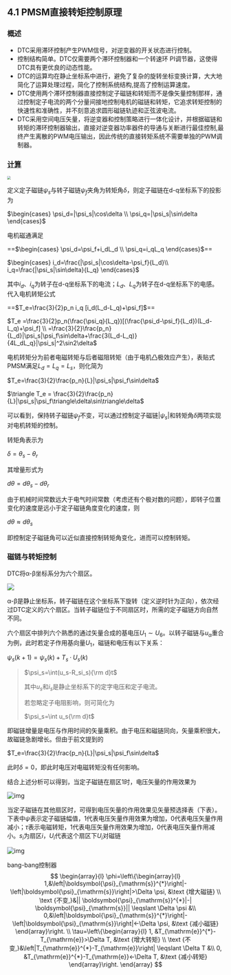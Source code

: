 ## 4.1 PMSM直接转矩控制原理

### 概述

- DTC采用滞环控制产生PWM信号，对逆变器的开关状态进行控制。
- 控制结构简单。DTC仅需要两个滞环控制器和一个转速环 PI调节器，这使得DTC具有更优良的动态性能。
- DTC的运算均在静止坐标系中进行，避免了复杂的旋转坐标变换计算，大大地简化了运算处理过程，简化了控制系统结构,提高了控制运算速度。
- DTC使用两个滞环控制器直接控制定子磁链和转矩而不是像矢量控制那样，通过控制定子电流的两个分量间接地控制电机的磁链和转矩，它追求转矩控制的快速性和准确性，并不刻意追求圆形磁链轨迹和正弦波电流。
- DTC采用空间电压矢量，将逆变器和控制策略进行一体化设计，并根据磁链和转矩的滞环控制器输出，直接对逆变器功率器件的导通与关断进行最佳控制,最终产生离散的PWM电压输出，因此传统的直接转矩系统不需要单独的PWM调制器。

### [计算](https://zhuanlan.zhihu.com/p/654433531)

<!-- 阿环 https://zhuanlan.zhihu.com/p/654433531 -->

<img src="https://pic4.zhimg.com/80/v2-b111dd9b884ca4daaf3294608b47326b_1440w.webp" style="zoom:50%;" />





定义定子磁链$\psi_s$与转子磁链$\psi_f$夹角为转矩角$\delta$，则定子磁链在d-q坐标系下的投影为

$\begin{cases} \psi_d=|\psi_s|\cos\delta \\ \psi_q=|\psi_s|\sin\delta \end{cases}$

电机磁通满足

==$\begin{cases} \psi_d=\psi_f+i_dL_d \\ \psi_q=i_qL_q \end{cases}$==

$\begin{cases} i_d=\frac{|\psi_s|\cos\delta-\psi_f}{L_d}\\ i_q=\frac{|\psi_s|\sin\delta}{L_q} \end{cases}$

其中$i_d$、$i_q$为转子在d-q坐标系下的电流；$L_d$、$L_q$为转子在d-q坐标系下的电感。代入电机转矩公式

==$T_e=\frac{3}{2}p_n i_q [i_d(L_d-L_q)+\psi_f]$==

$T_e  =\frac{3}{2}p_n(\frac{\psi_q}{L_q})[(\frac{\psi_d-\psi_f}{L_d})(L_d-L_q)+\psi_f] \\ =\frac{3}{2}\frac{p_n}{L_d}|\psi_s|\psi_f\sin\delta+\frac{3(L_d-L_q)}{4L_dL_q}|\psi_s|^2\sin2\delta$

电机转矩分为前者电磁转矩与后者磁阻转矩（由于电机凸极效应产生），表贴式PMSM满足$L_d=L_q=L_s$，则化简为

$T_e=\frac{3}{2}\frac{p_n}{L}|\psi_s|\psi_f\sin\delta$

$\triangle T_e = \frac{3}{2}\frac{p_n}{L}|\psi_s|\psi_f\triangle\delta\sin\triangle\delta$

可以看到，保持转子磁链$\psi_f$不变，可以通过控制定子磁链$|\psi_s|$和转矩角$\delta$两项实现对电机转矩的控制。

转矩角表示为

$\delta=\theta_s-\theta_r$

其增量形式为

$d\theta=d\theta_s-d\theta_r$

由于机械时间常数远大于电气时间常数（考虑还有个极对数的问题），即转子位置变化的速度是远小于定子磁链角度变化的速度，则

$d\theta ≈d\theta_s$

即控制定子磁链角可以近似直接控制转矩角变化，进而可以控制转矩。

### 磁链与转矩控制

DTC将α-β坐标系分为六个扇区。

![](https://pic1.zhimg.com/80/v2-1d0392a19bc58c20f2c440d9c06edc8c_1440w.webp)

α-β是静止坐标系，转子磁链在这个坐标系下旋转（定义逆时针为正向），依次经过DTC定义的六个扇区。当转子磁链位于不同扇区时，所需的定子磁链方向自然不同。

六个扇区中排列六个熟悉的通过矢量合成的基电压$U_1 \sim U_6$。以转子磁链与$u_\alpha$重合为例，此时若定子作用基向量$U_1$，磁链和电压有以下关系：

$\psi_s(k+1)=\psi_s(k)+T_s·U_s(k)$

> $\psi_s=\int(u_s-R_si_s){\rm d}t$
>
> 其中$u_s$和$i_s$是静止坐标系下的定字电压和定子电流。
>
> 若忽略定子电阻影响，则可简化为
>
> $\psi_s=\int u_s{\rm d}t$

即磁链增量是电压与作用时间的矢量乘积。由于电压和磁链同向，矢量乘积很大，故磁链急剧增长。但由于前文提到的

$T_e=\frac{3}{2}\frac{p_n}{L}|\psi_s|\psi_f\sin\delta$

此时$\delta =0$，即此时电压对电磁转矩没有任何影响。

结合上述分析可以得到，当定子磁链在扇区1时，电压矢量的作用效果为

![img](https://pic1.zhimg.com/80/v2-904232393842653ee61057058301142c_1440w.webp)

当定子磁链在其他扇区时，可得到电压矢量的作用效果见矢量预选择表（下表）。下表中$\psi$表示定子磁链幅值，1代表电压矢量作用效果为增加，0代表电压矢量作用减小；$\tau$表示电磁转矩，1代表电压矢量作用效果为增加，0代表电压矢量作用减小。$s_i$为扇区$i$，$U_i$代表这个扇区下$U_i$对磁链

![img](https://pic1.zhimg.com/80/v2-1f4cbb545c87e889696333ed8d667078_1440w.webp)

bang-bang控制器
$$
\begin{array}{l}
\phi=\left\{\begin{array}{l}
1,&\left|\boldsymbol{\psi}_{\mathrm{s}}^{*}\right|-\left|\boldsymbol{\psi}_{\mathrm{s}}\right|>\Delta \psi, &\text {增大磁链} \\
\text {不变,}&|| \boldsymbol{\psi}_{\mathrm{s}}^{*}|-| \boldsymbol{\psi}_{\mathrm{s}}|| \leqslant \Delta \psi &\\
0,&\left|\boldsymbol{\psi}_{\mathrm{s}}^{*}\right|-\left|\boldsymbol{\psi}_{\mathrm{s}}\right|<-\Delta \psi, &\text {减小磁链}
\end{array}\right. \\
\tau=\left\{\begin{array}{l}
1, &T_{\mathrm{e}}^{*}-T_{\mathrm{e}}>\Delta T, &\text {增大转矩} \\
\text {不变,}&\left|T_{\mathrm{e}}^{*}-T_{\mathrm{e}}\right| \leqslant \Delta T &\\
0, &T_{\mathrm{e}}^{*}-T_{\mathrm{e}}<-\Delta T, &\text {减小转矩}
\end{array}\right.
\end{array}
$$
